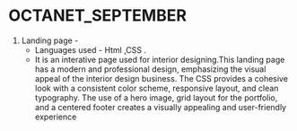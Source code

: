 # OCTANET_SEPTEMBER
1. Landing page -
   * Languages used - Html ,CSS .
   * It is an interative page used for interior designing.This landing page has a modern and professional design, emphasizing the visual appeal of the interior design business. The CSS provides a cohesive look with a consistent color scheme, responsive layout, and clean typography. The use of a hero image, grid layout for the portfolio, and a centered footer creates a visually appealing and user-friendly experience
